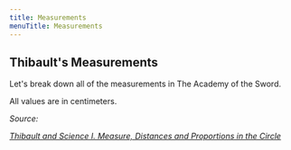 ```yaml
---
title: Measurements
menuTitle: Measurements
---
```


## Thibault's Measurements

Let's break down all of the measurements in The Academy of the Sword.

All values are in centimeters.

<calculator></calculator>

_Source:_

_[Thibault and Science I. Measure, Distances and Proportions in the Circle](https://content.sciendo.com/view/journals/apd/2/1/article-p67.xml?rskey=oEJnbK&result=1)_


